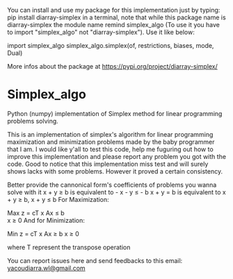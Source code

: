 You can install and use my package for this implementation just by typing:
pip install diarray-simplex
in a terminal, note that while this package name is diarray-simplex the module name remind simplex_algo (To use it you have to import "simplex_algo" not "diarray-simplex"). Use it like below:

import simplex_algo
    simplex_algo.simplex(of, restrictions, biases, mode, Dual)

More infos about the package at https://pypi.org/project/diarray-simplex/

# Simplex_algo
Python (numpy) implementation of Simplex method for linear programming problems solving.

This is an implementation of simplex's algorithm for linear programming maximization and minimization problems made by the baby programmer that I am.
I would like y'all to test this code, help me fuguring out how to improve this implementation and please report any problem you got with the code.
Good to notice that this implementation miss test and will surely shows lacks with some problems.
However it proved a certain consistency.

Better provide the cannonical form's coefficients of problems you wanna solve with it
x + y ≥ b is equivalent to - x - y ≤ - b
x + y = b is equivalent to x + y ≥ b, x + y ≤ b
For Maximization:

Max z = cT x 
  Ax ≤ b          
  x ≥ 0
And for Minimization:

Min z = cT x
  Ax ≥ b
  x ≥ 0

where T represent the transpose operation

You can report issues here and send feedbacks to this email: yacoudiarra.wl@gmail.com
